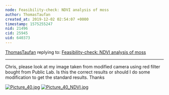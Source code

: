 ```yaml
---
node: Feasibility-check: NDVI analysis of moss
author: ThomasTaufan
created_at: 2019-12-02 02:54:07 +0000
timestamp: 1575255247
nid: 21496
cid: 25945
uid: 640373
---
```




[ThomasTaufan](../profile/ThomasTaufan) replying to: [Feasibility-check: NDVI analysis of moss](../notes/zomb23/11-15-2019/feasibility-check-ndvi-analysis-of-moss)

----
Chris, please look at my image taken from modified camera using red filter bought from Public Lab. Is this the correct results or should I do some modification to get the standard results. Thanks

[![Picture_40.jpg](/i/36785)](/i/36785?s=o)
[![Picture_40_NDVI.jpg](/i/36786)](/i/36786?s=o)



